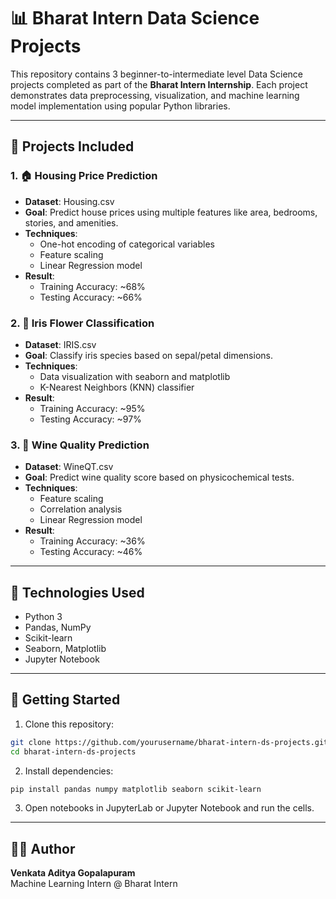 
# 📊 Bharat Intern Data Science Projects

This repository contains 3 beginner-to-intermediate level Data Science projects completed as part of the **Bharat Intern Internship**. Each project demonstrates data preprocessing, visualization, and machine learning model implementation using popular Python libraries.

---

## 📁 Projects Included

### 1. 🏠 Housing Price Prediction
- **Dataset**: Housing.csv
- **Goal**: Predict house prices using multiple features like area, bedrooms, stories, and amenities.
- **Techniques**:
  - One-hot encoding of categorical variables
  - Feature scaling
  - Linear Regression model
- **Result**:
  - Training Accuracy: ~68%
  - Testing Accuracy: ~66%

### 2. 🌸 Iris Flower Classification
- **Dataset**: IRIS.csv
- **Goal**: Classify iris species based on sepal/petal dimensions.
- **Techniques**:
  - Data visualization with seaborn and matplotlib
  - K-Nearest Neighbors (KNN) classifier
- **Result**:
  - Training Accuracy: ~95%
  - Testing Accuracy: ~97%

### 3. 🍷 Wine Quality Prediction
- **Dataset**: WineQT.csv
- **Goal**: Predict wine quality score based on physicochemical tests.
- **Techniques**:
  - Feature scaling
  - Correlation analysis
  - Linear Regression model
- **Result**:
  - Training Accuracy: ~36%
  - Testing Accuracy: ~46%

---

## 🧰 Technologies Used

- Python 3
- Pandas, NumPy
- Scikit-learn
- Seaborn, Matplotlib
- Jupyter Notebook

---


## 🚀 Getting Started

1. Clone this repository:
```bash
git clone https://github.com/yourusername/bharat-intern-ds-projects.git
cd bharat-intern-ds-projects
```

2. Install dependencies:
```bash
pip install pandas numpy matplotlib seaborn scikit-learn
```

3. Open notebooks in JupyterLab or Jupyter Notebook and run the cells.

---


## 🙋‍♂️ Author

**Venkata Aditya Gopalapuram**  
Machine Learning Intern @ Bharat Intern
